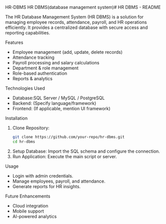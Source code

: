 HR-DBMS
HR DBMS(database management system)# HR DBMS - README  


The HR Database Management System (HR DBMS) is a solution for managing employee records, attendance, payroll, and HR operations efficiently. It provides a centralized database with secure access and reporting capabilities.  

Features  
- Employee management (add, update, delete records)  
- Attendance tracking  
- Payroll processing and salary calculations  
- Department & role management  
- Role-based authentication  
- Reports & analytics  

Technologies Used  
- Database:SQL Server / MySQL / PostgreSQL  
- Backend: (Specify language/framework)  
- Frontend: (If applicable, mention UI framework)  

Installation  
1. Clone Repository:
   ```sh
   git clone https://github.com/your-repo/hr-dbms.git
   cd hr-dbms
   ```  
2. Setup Database: Import the SQL schema and configure the connection.  
3. Run Application: Execute the main script or server.  

Usage  
- Login with admin credentials.  
- Manage employees, payroll, and attendance.  
- Generate reports for HR insights.  

Future Enhancements  
- Cloud integration  
- Mobile support  
- AI-powered analytics  
